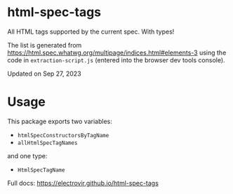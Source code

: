 # html-spec-tags

All HTML tags supported by the current spec. With types!

The list is generated from https://html.spec.whatwg.org/multipage/indices.html#elements-3 using the code in `extraction-script.js` (entered into the browser dev tools console).

Updated on Sep 27, 2023

# Usage

This package exports two variables:

-   `htmlSpecConstructorsByTagName`
-   `allHtmlSpecTagNames`

and one type:

-   `HtmlSpecTagName`

Full docs: https://electrovir.github.io/html-spec-tags
